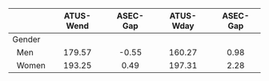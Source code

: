 
|                      |    ATUS-Wend |     ASEC-Gap |    ATUS-Wday |     ASEC-Gap |
| -------------------- | :----------: | :----------: | :----------: | :----------: |
| Gender               |              |              |              |              |
| &nbsp;&nbsp;Men      |       179.57 |        -0.55 |       160.27 |         0.98 |
| &nbsp;&nbsp;Women    |       193.25 |         0.49 |       197.31 |         2.28 |

